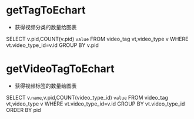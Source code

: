 getTagToEchart
===
* 获得视频分类的数量给图表

SELECT v.pid,COUNT(v.pid) `value` 
FROM video_tag vt,video_type v WHERE vt.video_type_id=v.id 
GROUP BY v.pid


getVideoTagToEchart
===
* 获得视频标签的数量给图表

SELECT v.`name`,v.pid,COUNT(video_type_id) `value` 
FROM video_tag vt,video_type v WHERE  vt.video_type_id=v.id 
GROUP BY vt.video_type_id ORDER BY pid